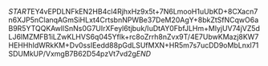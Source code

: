 $START$EY4vEPDLNFkEN2HB4cl4RjhxHz9x5t+7N6LmooH1uUbKD+8CXacn7n6XJP5nClanqAGmSiHLxt4CrtsbnNPWBe37DeM20AgY+8bkZtSfNCqwO6aB9R5YTQQKAwIlSnNs0G7UIrXFeyl6tjbuk/IuDtAY0FbfJLHm+MlyjUV74jVZ5dLJ6lMZMFB1iLZwKLHVS6q045Yflk+rc8oZrrh8nZvx9T/4E7UbwKMazj8KW7HEHHhIdWRkKM+Dv0ssIEedd88pGdLSUfMXN+HR5m7s7ucDD9oMbLnxl71SDUMkUP/VxmgB7B62D54pzVt7vd2g$END$